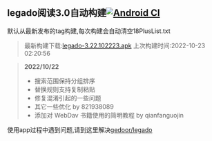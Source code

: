 ## legado阅读3.0自动构建[![Android CI](https://github.com/10bits/gedoor-Build/workflows/Android%20CI/badge.svg)](https://github.com/10bits/gedoor-Build/actions)

默认从最新发布的tag构建,每次构建会自动清空18PlusList.txt

> 最新构建下载:[legado-3.22.102223.apk](https://github.com/10bits/gedoor-Build/releases/download/legado-3.22.102223/legado-3.22.102223.apk) 上次构建时间:2022-10-23 02:20:56
<!--start-->
> **2022/10/22**
> 
> * 搜索范围保持分组排序
> * 替换规则支持复制粘贴
> * 修复混淆引起的一些问题
> * 其它一些优化 by 821938089
> * 添加对 WebDav 书籍使用的简明教程 by qianfanguojin
<!--end-->
  
使用app过程中遇到问题,请到这里解决[gedoor/legado](https://github.com/gedoor/legado/issues)

